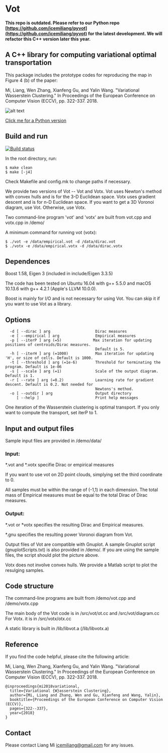 # Vot

**This repo is outdated. Please refer to our Python repo [https://github.com/icemiliang/pyvot](https://github.com/icemiliang/pyvot) for the latest development. We will refactor this C++ version later this year.**

## A C++ library for computing variational optimal transportation

This package includes the prototype codes for reproducing the map in Figure 4 (b) of the paper:

Mi, Liang, Wen Zhang, Xianfeng Gu, and Yalin Wang. "Variational Wasserstein Clustering." In Proceedings of the European Conference on Computer Vision (ECCV), pp. 322-337. 2018.

![alt text](demo/sample.png?raw=true "Demo of Variational Wasserstein Clustering")

[Click me for a Python version](https://github.com/icemiliang/pyvot)

## Build and run

[![Build status](https://ci.appveyor.com/api/projects/status/7yw0ao44kfvjavfw?svg=true)](https://ci.appveyor.com/project/icemiliang/vot)

In the root directory, run:
```
$ make clean
$ make [-j4]
```

Check Makefile and config.mk to change paths if necessary.

We provide two versions of Vot -- Vot and Votx. Vot uses Newton's method with convex hulls and is for the 3-D Euclidean space. Votx uses gradient descent and is for n-D Euclidean space. If you want to get a 3D Voronoi diagram, use Vot. Otherwise, use Votx.

Two command-line program 'vot' and 'votx' are built from vot.cpp and votx.cpp in /demo/

A minimum command for running vot (votx):
```
$ ./vot -e /data/empirical.vot -d /data/dirac.vot
$ ./votx -e /data/empirical.votx -d /data/dirac.votx
```

## Dependences
Boost 1.58, Eigen 3 (included in include/Eigen 3.3.5)

The code has been tested on Ubuntu 16.04 with g++ 5.5.0 and macOS 10.13.6 with g++ 4.2.1 (Apple's LLVM 10.0.0).

Boost is mainly for I/O and is not necessary for using Vot. You can skip it if you want to use Vot as a library.

## Options
```
  -d [ --dirac ] arg                    Dirac measures
  -e [ --empirical ] arg                Empirical measures
  -p [ --iterP ] arg (=5)              Max iteration for updating positions of centroids/Dirac measures. 
                                        Default is 5.
  -h [ --iterH ] arg (=1000)            Max iteration for updating 'H', or size of cells. Default is 1000.
  -t [ --threshold ] arg (=1e-6)        Threshold for terminating the program. Default is 1e-06
  -s [ --scale ] arg (=1)               Scale of the output diagram. Default is 1.
  -r [ --rate ] arg (=0.2)              Learning rate for gradient descent. Default is 0.2. Not needed for
                                        Newtons's method.
  -o [ --outdir ] arg                   Output directory
     [ --help ]                         Print help messages
```

One iteration of the Wasserstein clustering is optimal transport. If you only want to compute the transport, set iterP to 1.

## Input and output files
Sample input files are provided in /demo/data/

### Input:
  *.vot and *.votx specifie Dirac or empirical measures

  If you want to use vot on 2D point clouds, simplying set the third coordinate to 0.

  All samples must be within the range of (-1,1) in each dimension. The total mass of Empirical measures must be equal to the total Dirac of Dirac measures.

### Output:

  *.vot or *votx specifies the resulting Dirac and Empirical measures.

  *.gnu specifies the resulting power Voronoi diagram from Vot.

  Output files of Vot are compatible with Gnuplot. A sample Gnuplot script (gnuplotScripts.txt) is also provided in /demo/. If you are using the sample files, the script should plot the picture above.

  Votx does not involve convex hulls. We provide a Matlab script to plot the resulging samples.

## Code structure
The command-line programs are built from /demo/vot.cpp and /demo/votx.cpp

The main body of the Vot code is in /src/vot/ot.cc and /src/vot/diagram.cc
For Votx. it is in /src/votx/otx.cc

A static library is built in /lib/libvot.a (/lib/libvotx.a)

## Reference
If you find the code helpful, please cite the following article:

Mi, Liang, Wen Zhang, Xianfeng Gu, and Yalin Wang. "Variational Wasserstein Clustering." In Proceedings of the European Conference on Computer Vision (ECCV), pp. 322-337. 2018.

```
@inproceedings{mi2018variational,
  title={Variational {W}asserstein Clustering},
  author={Mi, Liang and Zhang, Wen and Gu, Xianfeng and Wang, Yalin},
  booktitle={Proceedings of the European Conference on Computer Vision (ECCV)},
  pages={322--337},
  year={2018}
}
```

## Contact
Please contact Liang Mi icemiliang@gmail.com for any issues. 
